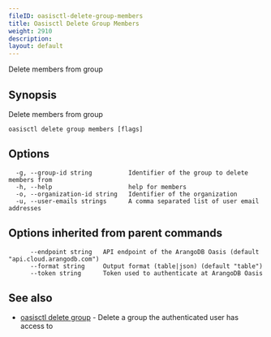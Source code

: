 ```yaml
---
fileID: oasisctl-delete-group-members
title: Oasisctl Delete Group Members
weight: 2910
description: 
layout: default
---
```

Delete members from group

## Synopsis

Delete members from group

```
oasisctl delete group members [flags]
```

## Options

```
  -g, --group-id string          Identifier of the group to delete members from
  -h, --help                     help for members
  -o, --organization-id string   Identifier of the organization
  -u, --user-emails strings      A comma separated list of user email addresses
```

## Options inherited from parent commands

```
      --endpoint string   API endpoint of the ArangoDB Oasis (default "api.cloud.arangodb.com")
      --format string     Output format (table|json) (default "table")
      --token string      Token used to authenticate at ArangoDB Oasis
```

## See also

* [oasisctl delete group](oasisctl-delete-group)	 - Delete a group the authenticated user has access to

